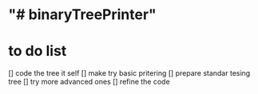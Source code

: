 "# binaryTreePrinter" 
======================

# to do list
[] code the tree it self
[] make try basic pritering
[] prepare standar tesing tree
[] try more advanced ones
[] refine the code
